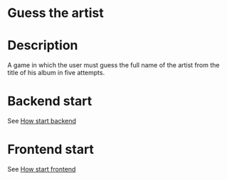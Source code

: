 # Guess the artist

# Description

A game in which the user must guess the full name of the artist from the title of his album in five attempts.

# Backend start 
See [How start backend](backend/README.md)

# Frontend start 
See [How start frontend](frontend/README.md)
